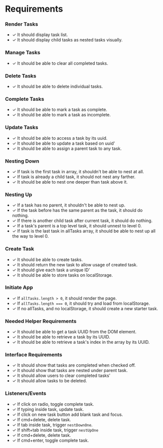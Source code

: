 # Requirements

### Render Tasks
- ✓ It should display task list.
- ✓ It should display child tasks as nested tasks visually.
### Manage Tasks
- ✓ It should be able to clear all completed tasks.

### Delete Tasks
- ✓ It should be able to delete individual tasks.

### Complete Tasks
- ✓ It should be able to mark a task as complete.
- ✓ It should be able to mark a task as incomplete.

### Update Tasks
- ✓ It should be able to access a task by its uuid.
- ✓ It should be able to update a task based on uuid'
- ✓ It should be able to assign a parent task to any task.

### Nesting Down
- ✓ If task is the first task in array, it shouldn\'t be able to nest at all.
- ✓ If task is already a child task, it should not nest any farther.
- ✓ It should be able to nest one deeper than task above it.

### Nesting Up
- ✓ If a task has no parent, it shouldn\'t be able to nest up.
- ✓ If the task before has the same parent as the task, it should do nothing.
- ✓ If there is another child task after current task, it should do nothing.
- ✓ If a task\'s parent is a top level task, it should unnest to level 0.
- ✓ If task is the last task in allTasks array, it should be able to nest up all the way to level 0.

### Create Task
- ✓ It should be able to create tasks.
- ✓ It should return the new task to allow usage of created task.
- ✓ It should give each task a unique ID'
- ✓ It should be able to store tasks on localStorage.

### Initiate App
- ✓ If `allTasks.length > 0`, it should render the page.
- ✓ If `allTasks.length === 0`, it should try and load from localStorage.
- ✓ If no allTasks, and no localStorage, it should create a new starter task.

### Needed Helper Requirements
- ✓ It should be able to get a task UUID from the DOM element.
- ✓ It should be able to retrieve a task by its UUID.
- ✓ It should be able to retrieve a task\'s index in the array by its UUID.

### Interface Requirements
- ✓ It should show that tasks are completed when checked off.
- ✓ It should show that tasks are nested under parent task.
- ✓ It should allow users to clear completed tasks'
- ✓ It should allow tasks to be deleted.

### Listeners/Events
- ✓ If click on radio, toggle complete task.
- ✓ If typing inside task, update task.
- ✓ If click on new task button add blank task and focus.
- ✓ If cmd+delete, delete task.
- ✓ If tab inside task, trigger `nestDownOne`.
- ✓ If shift+tab inside task, trigger `nestUpOne`
- ✓ If cmd+delete, delete task.
- ✓ If cmd+enter, toggle complete task.